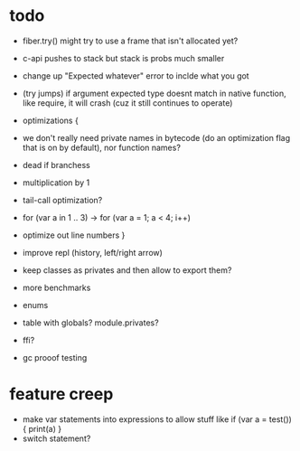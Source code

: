 # todo

* fiber.try() might try to use a frame that isn't allocated yet?
* c-api pushes to stack but stack is probs much smaller

* change up "Expected whatever" error to inclde what you got
* (try jumps) if argument expected type doesnt match in native function, like require, it will crash (cuz it still continues to operate)

* optimizations {
 * we don't really need private names in bytecode (do an optimization flag that is on by default), nor function names?
 * dead if branchess
 * multiplication by 1
 * tail-call optimization?
 * for (var a in 1 .. 3) -> for (var a = 1; a < 4; i++)
 * optimize out line numbers
}

* improve repl (history, left/right arrow)
* keep classes as privates and then allow to export them?
* more benchmarks
* enums

* table with globals? module.privates?
* ffi?
* gc prooof testing

# feature creep

* make var statements into expressions to allow stuff like if (var a = test()) { print(a) }
* switch statement?